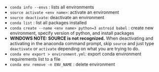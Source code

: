 * `conda info --envs` : lists all environments
* `source activate <env name>`: activate an environment
* `source deactivate`: deactivate an environment
* `conda list` : list all packages installed
* `conda create --name <env name> python=3 astroid babel` : create new environment, specify version of python, and install packages
* __WINDOWS NOTE: SOURCE is not recognized.__ When deactivating and activating in the anaconda command prompt, skip `source` and just type `deactivate` or `activate` depending on what you are trying to do. 
* `conda env export > environment.yml`: export conda environment requirements list to a file
* `conda env remove -n ENV_NAME` : delete environment